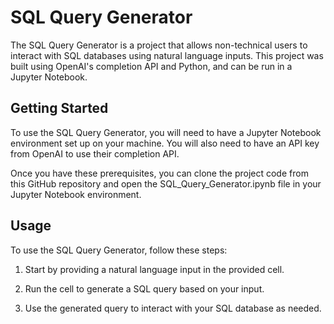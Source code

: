 # SQL Query Generator

The SQL Query Generator is a project that allows non-technical users to interact with SQL databases using natural language inputs. This project was built using OpenAI's completion API and Python, and can be run in a Jupyter Notebook.

## Getting Started

To use the SQL Query Generator, you will need to have a Jupyter Notebook environment set up on your machine. You will also need to have an API key from OpenAI to use their completion API.

Once you have these prerequisites, you can clone the project code from this GitHub repository and open the SQL_Query_Generator.ipynb file in your Jupyter Notebook environment.

## Usage

To use the SQL Query Generator, follow these steps:

1. Start by providing a natural language input in the provided cell.

2. Run the cell to generate a SQL query based on your input.

3. Use the generated query to interact with your SQL database as needed.
